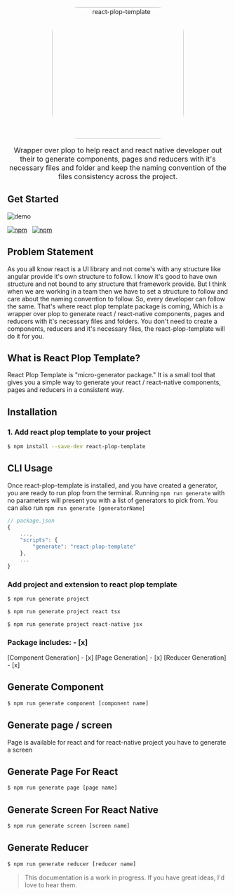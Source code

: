 <p align="center">
  <a href="https://reactnativeelements.com/">
    <img
      alt="react-plop-template"
      src="https://res.cloudinary.com/dlyvwrwfu/image/upload/v1639227403/npm%20package%20images/PLOP_ngdiwn.png"
      width="300"
      style="border-radius: 20%"
    />
  </a>
</p>

<p align="center" style="font-size:1.0rem;">
    Wrapper over plop to help react and react native developer out their to generate components, pages and reducers with it's necessary files and folder and keep the naming convention of the files consistency across the project.
</p>

## Get Started 
![demo](https://i.imgur.com/LDoV34p.gif)

[![npm](https://img.shields.io/npm/dm/react-plop-template.svg)](https://www.npmjs.com/package/react-plop-template)
&nbsp;
[![npm](https://img.shields.io/npm/v/react-plop-template.svg)](https://www.npmjs.com/package/react-plop-template)
## Problem Statement
As you all know react is a UI library and not come's with any structure like angular provide it's own structure to follow.
I know it's good to have own structure and not bound to any structure that framework provide. But I think when we are working in a team then we have to set a structure to follow and care about the naming convention to follow. So, every developer can follow the same.
That's where react plop template package is coming, Which is a wrapper over plop to generate react / react-native components, pages and reducers with it's necessary files and folders. You don't need to create a components, reducers and it's necessary files, the react-plop-template will do it for you.  
## What is React Plop Template?
React Plop Template is "micro-generator package." 
It is a small tool that gives you a simple way to generate your react / react-native components, pages and reducers in a consistent way. 
## Installation
### 1. Add react plop template to your project
```sh
$ npm install --save-dev react-plop-template
```
## CLI Usage
Once react-plop-template is installed, and you have created a generator, you are ready to run plop from the terminal. Running `npm run generate` with no parameters will present you with a list of generators to pick from. You can also run `npm run generate [generatorName]`

```javascript
// package.json
{
    ...,
    "scripts": {
        "generate": "react-plop-template"
    },
    ...
}
```
### Add project and extension to react plop template
```sh
$ npm run generate project
```
```sh
$ npm run generate project react tsx
```
```sh
$ npm run generate project react-native jsx
```
### Package includes: - [x]
[Component Generation] - [x]
[Page Generation] - [x]
[Reducer Generation] - [x]
## Generate Component
```sh
$ npm run generate component [component name]
```
## Generate page / screen 
Page is available for react and for react-native project you have to generate a screen
## Generate Page For React
```sh
$ npm run generate page [page name]
```
## Generate Screen For React Native
```sh
$ npm run generate screen [screen name]
```
## Generate Reducer
```sh
$ npm run generate reducer [reducer name]
```
> This documentation is a work in progress. If you have great ideas, I'd love to hear them.

